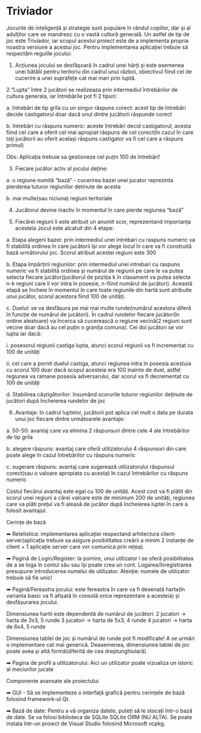 # Triviador

Jocurile de inteligență și strategie sunt populare în rândul copiilor, dar și al adulților care se mandresc cu o vastă cultură generală. Un astfel de tip de joc este Triviador, iar scopul acestui proiect este de a implementa propria noastra versiune a acestui joc. Pentru implementarea aplicației trebuie să respectăm regulile jocului:

1. Acțiunea jocului se desfășoară în cadrul unei hărți și este asemenea unei bătălii pentru teritoriu din cadrul unui război, obiectivul fiind cel de cucerire a unei suprafețe cat mai mari prin luptă. 

2.“Lupta” între 2 jucători se realizeaza prin intermediul întrebărilor de cultura generala, iar întrebările pot fi 2 tipuri:

a. întrebări de tip grila cu un singur răspuns corect: acest tip de întrebări decide castigatorul doar dacă unul dintre jucătorii răspunde corect

b. întrebări cu răspuns numeric: aceste întrebări decid castigatorul, acesta fiind cel care a oferit cel mai apropiat răspuns de cel corect(în cazul în care toți jucătorii au oferit același răspuns castigator va fi cel care a răspuns primul)

Obs: Aplicația trebuie sa gestioneze cel puțin 100 de întrebări!

3. Fiecare jucător activ al jocului deține:

a. o regiune numită “bază” - cucerirea bazei unei jucator reprezinta pierderea tuturor regiunilor detinute de acesta

b. mai multe(sau niciuna) regiuni teritoriale

4. Jucătorul devine inactiv în momentul în care pierde regiunea “bază”

5. Fiecărei regiuni îi este atribuit un anumit scor, reprezentand importanța acesteia
Jocul este alcatuit din 4 etape:

a. Etapa alegerii bazei: prin intermediul unei intrebari cu raspuns numeric va fi stabilită ordinea în care jucătorii își vor alege locul în care va fi construită bază următorului joc. Scorul atribuit acestei regiuni este 300

b. Etapa împărțirii regiunilor: prin intermediul unei intrebari cu raspuns numeric va fi stabilită ordinea și numărul de regiunii pe care le va putea selecta fiecare jucător(jucătorul de poziția k în clasament va putea selecta n-k regiuni care îi vor intra în posesie, n-fiind numărul de jucători). Această etapă se încheie în momentul în care toate regiunile din hartă sunt atribuite unui jucător, scorul acestora fiind 100 de unități.

c. Duelul: se va desfășura pe mai mai multe runde(numărul acestora diferă în funcție  de numărul de  jucători). În cadrul rundelor fiecare jucător(în ordine aleatoare) va încerca să cucerească o regiune vecină(2 regiuni sunt vecine doar dacă au cel puțin o granița comuna). Cei doi jucători se vor lupta iar dacă:

i. posesorul regiunii castiga lupta, atunci scorul regiunii va fi incrementat cu 100 de unități

ii. cel care a pornit duelul castiga, atunci regiunea intra în posesia acestuia cu scorul 100 doar dacă scopul acesteia era 100 inainte de duel, astfel regiunea va ramane posesia adversarului, dar scorul va fi decrementat cu 100 de unități

d. Stabilirea câștigătorilor: însumând scorurile tuturor regiunilor deținute de jucători după încheierea rundelor de joc 

6. Avantaje: în cadrul luptelor, jucătorii pot aplica cel mult o data pe durata unui joc fiecare dintre următoarele avantaje:

a. 50-50: avantaj care va elimina 2 răspunsuri dintre cele 4 ale întrebărilor de tip grila

b. alegere răspuns: avantaj care oferă utilizatorului 4 răspunsuri din care poate alege în cazul întrebărilor cu răspuns numeric 
 
c. sugerare răspuns: avantaj care sugerează utilizatorului răspunsul corect(sau o valoare apropiata cu acesta) în cazul întrebărilor cu răspuns numeric 

Costul fiecărui avantaj este egal cu 100 de unități. Acest cost va fi plătit din scorul unei regiuni a cărei valoare este de minimum 200 de unități, regiunea care va plăti prețul va fi aleasă de jucător după încheierea luptei în care a folosit avantajul.


Cerințe de bază

➡ Retelistica: implementarea aplicației respectand arhitectura client-server(aplicația trebuie sa asigure posibilitatea creării a minim 2 instanțe de client + 1 aplicație server care vor comunica prin rețea). 

➡ Pagină de Login/Register: la pornire, unui utilizator i se oferă posibilitatea de a se loga în contul său sau își poate crea un cont. Logarea/înregistrarea presupune introducerea numelui de utilizator. Atenție: numele de utilizator trebuie să fie unic!

➡ Pagină/Fereastra jocului: este fereastra în care va fi desenată harta(în varianta basic va fi afișată în consolă orice reprezentare a acesteia) și desfășurarea jocului.

Dimensiunea hartii este dependentă de numărul de jucători:
2 jucatori → harta  de 3x3, 5 runde
3 jucatori → harta  de 5x3, 4 runde 
4 jucatori → harta  de 6x4, 5 runde 

Dimensiunea tablei de joc și numărul de runde pot fi modificate! A se urmări o implementare cat mai generică. Deasemenea, dimensiunea tablei de joc poate avea și altă formă(diferită de cea dreptunghiulară)

➡ Pagina de profil a utilizatorului: Aici un utilizator poate vizualiza un istoric al meciurilor jucate 


Componente avansate ale proiectului

➡ GUI - Să se implementeze o interfață grafică pentru cerințele de bază folosind framework-ul Qt.

➡ Bază de date: Pentru a vă organiza datele, puteți să le stocați într-o bază de date. Se va folosi biblioteca de SQLite SQLite ORM (NU ALTA). Se poate instala într-un proiect de Visual Studio folosind Microsoft vcpkg.
